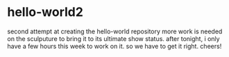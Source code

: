# hello-world2
second attempt at creating the hello-world repository
more work is needed on the sculputure to bring it to its ultimate show status.
after tonight, i only have a few hours this week to work on it.  so we have to get it right.
cheers!
